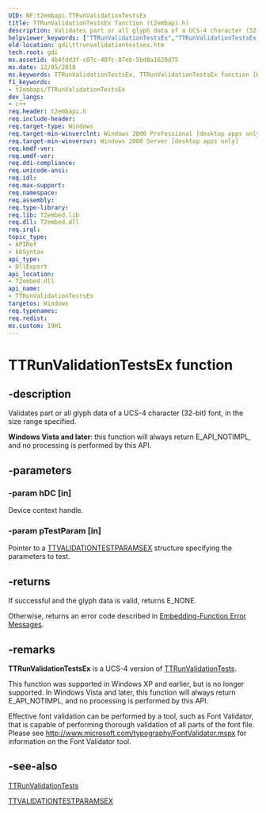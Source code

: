 ```yaml
---
UID: NF:t2embapi.TTRunValidationTestsEx
title: TTRunValidationTestsEx function (t2embapi.h)
description: Validates part or all glyph data of a UCS-4 character (32-bit) font, in the size range specified.helpviewer_keywords: ["TTRunValidationTestsEx","TTRunValidationTestsEx function [Windows GDI]","_win32_TTRunValidationTestsEx","gdi.ttrunvalidationtestsex","t2embapi/TTRunValidationTestsEx"]
old-location: gdi\ttrunvalidationtestsex.htm
tech.root: gdi
ms.assetid: 4b4fdd3f-c07c-407c-87eb-5bd8a1620d75
ms.date: 12/05/2018
ms.keywords: TTRunValidationTestsEx, TTRunValidationTestsEx function [Windows GDI], _win32_TTRunValidationTestsEx, gdi.ttrunvalidationtestsex, t2embapi/TTRunValidationTestsEx
f1_keywords:
- t2embapi/TTRunValidationTestsEx
dev_langs:
- c++
req.header: t2embapi.h
req.include-header: 
req.target-type: Windows
req.target-min-winverclnt: Windows 2000 Professional [desktop apps only]
req.target-min-winversvr: Windows 2000 Server [desktop apps only]
req.kmdf-ver: 
req.umdf-ver: 
req.ddi-compliance: 
req.unicode-ansi: 
req.idl: 
req.max-support: 
req.namespace: 
req.assembly: 
req.type-library: 
req.lib: T2embed.lib
req.dll: T2embed.dll
req.irql: 
topic_type:
- APIRef
- kbSyntax
api_type:
- DllExport
api_location:
- T2embed.dll
api_name:
- TTRunValidationTestsEx
targetos: Windows
req.typenames: 
req.redist: 
ms.custom: 19H1
---
```


# TTRunValidationTestsEx function


## -description


Validates part or all glyph data of a UCS-4 character (32-bit) font, in the size range specified.

<b>Windows Vista and later</b>: this function will always return E_API_NOTIMPL, and no processing is performed by this API.


## -parameters




### -param hDC [in]

Device context handle.


### -param pTestParam [in]

Pointer to a <a href="https://docs.microsoft.com/windows/desktop/api/t2embapi/ns-t2embapi-ttvalidationtestsparamsex">TTVALIDATIONTESTPARAMSEX</a> structure specifying the parameters to test.


## -returns



If successful and the glyph data is valid, returns E_NONE.

Otherwise, returns an error code described in <a href="https://docs.microsoft.com/windows/desktop/gdi/font-embedding-function-error-messages">Embedding-Function Error Messages</a>.




## -remarks



<b>TTRunValidationTestsEx</b> is a UCS-4 version of <a href="https://docs.microsoft.com/windows/desktop/api/t2embapi/nf-t2embapi-ttrunvalidationtests">TTRunValidationTests</a>.

This function was supported in Windows XP and earlier, but is no longer supported. In Windows Vista and later, this function will always return E_API_NOTIMPL, and no processing is performed by this API.

Effective font validation can be performed by a tool, such as Font Validator, that is capable of performing thorough validation of all parts of the font file. Please see <a href="http://www.microsoft.com/typography/FontValidator.mspx">http://www.microsoft.com/typography/FontValidator.mspx</a> for information on the Font Validator tool.




## -see-also




<a href="https://docs.microsoft.com/windows/desktop/api/t2embapi/nf-t2embapi-ttrunvalidationtests">TTRunValidationTests</a>



<a href="https://docs.microsoft.com/windows/desktop/api/t2embapi/ns-t2embapi-ttvalidationtestsparamsex">TTVALIDATIONTESTPARAMSEX</a>
 

 


